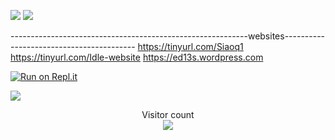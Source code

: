 ![](https://komarev.com/ghpvc/?username=Ed13S&color=C9FFC9&style=for-the-badge)
![](https://komarev.com/ghpvc/?username=Ed13S&color=11FF17&style=plastic&label=Likes)


-----------------------------------------------------------websites-----------------------------------------
https://tinyurl.com/Siaoq1
https://tinyurl.com/Idle-website
https://ed13s.wordpress.com



[![Run on Repl.it](https://repl.it/badge/github/huangsam/ultimate-python)](https://replit.com/@Eddie13S)

<a href=#><img src="contributions.svg"></a>

<p align="center"> 
  Visitor count<br>
  <img src="https://profile-counter.glitch.me/insolitum/count.svg" />
</p>

